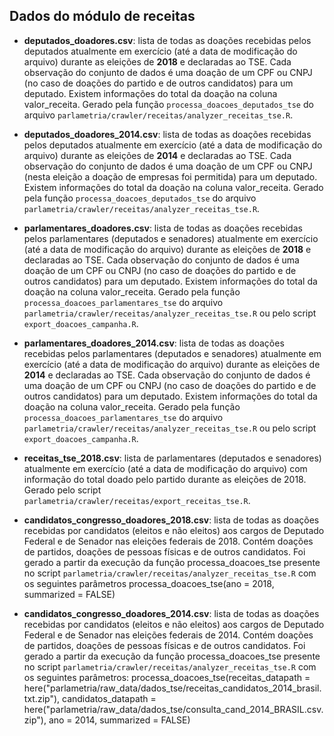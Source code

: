 ## Dados do módulo de receitas

- **deputados_doadores.csv**: lista de todas as doações recebidas pelos deputados atualmente em exercício (até a data de modificação do arquivo) durante as eleições de **2018** e declaradas ao TSE. Cada observação do conjunto de dados é uma doação de um CPF ou CNPJ (no caso de doações do partido e de outros candidatos) para um deputado. Existem informações do total da doação na coluna valor_receita. Gerado pela função `processa_doacoes_deputados_tse` do arquivo `parlametria/crawler/receitas/analyzer_receitas_tse.R`.

- **deputados_doadores_2014.csv**: lista de todas as doações recebidas pelos deputados atualmente em exercício (até a data de modificação do arquivo) durante as eleições de **2014** e declaradas ao TSE. Cada observação do conjunto de dados é uma doação de um CPF ou CNPJ (nesta eleição a doação de empresas foi permitida) para um deputado. Existem informações do total da doação na coluna valor_receita. Gerado pela função `processa_doacoes_deputados_tse` do arquivo `parlametria/crawler/receitas/analyzer_receitas_tse.R`.

- **parlamentares_doadores.csv**: lista de todas as doações recebidas pelos parlamentares (deputados e senadores) atualmente em exercício (até a data de modificação do arquivo) durante as eleições de **2018** e declaradas ao TSE. Cada observação do conjunto de dados é uma doação de um CPF ou CNPJ (no caso de doações do partido e de outros candidatos) para um deputado. Existem informações do total da doação na coluna valor_receita. Gerado pela função `processa_doacoes_parlamentares_tse` do arquivo `parlametria/crawler/receitas/analyzer_receitas_tse.R` ou pelo script `export_doacoes_campanha.R`.

- **parlamentares_doadores_2014.csv**: lista de todas as doações recebidas pelos parlamentares (deputados e senadores) atualmente em exercício (até a data de modificação do arquivo) durante as eleições de **2014** e declaradas ao TSE. Cada observação do conjunto de dados é uma doação de um CPF ou CNPJ (no caso de doações do partido e de outros candidatos) para um deputado. Existem informações do total da doação na coluna valor_receita. Gerado pela função `processa_doacoes_parlamentares_tse` do arquivo `parlametria/crawler/receitas/analyzer_receitas_tse.R` ou pelo script `export_doacoes_campanha.R`.

- **receitas_tse_2018.csv**: lista de parlamentares (deputados e senadores) atualmente em exercício (até a data de modificação do arquivo) com informação do total doado pelo partido durante as eleições de 2018. Gerado pelo script `parlametria/crawler/receitas/export_receitas_tse.R`. 

- **candidatos_congresso_doadores_2018.csv**: lista de todas as doações recebidas por candidatos (eleitos e não eleitos) aos cargos de Deputado Federal e de Senador nas eleições federais de 2018. Contém doações de partidos, doações de pessoas físicas e de outros candidatos.
Foi gerado a partir da execução da função processa_doacoes_tse presente no script `parlametria/crawler/receitas/analyzer_receitas_tse.R` com os seguintes parâmetros processa_doacoes_tse(ano = 2018, summarized = FALSE)

- **candidatos_congresso_doadores_2014.csv**: lista de todas as doações recebidas por candidatos (eleitos e não eleitos) aos cargos de Deputado Federal e de Senador nas eleições federais de 2014. Contém doações de partidos, doações de pessoas físicas e de outros candidatos.
Foi gerado a partir da execução da função processa_doacoes_tse presente no script `parlametria/crawler/receitas/analyzer_receitas_tse.R` com os seguintes parâmetros: processa_doacoes_tse(receitas_datapath = here("parlametria/raw_data/dados_tse/receitas_candidatos_2014_brasil.txt.zip"), candidatos_datapath = here("parlametria/raw_data/dados_tse/consulta_cand_2014_BRASIL.csv.zip"), ano = 2014, summarized = FALSE)
